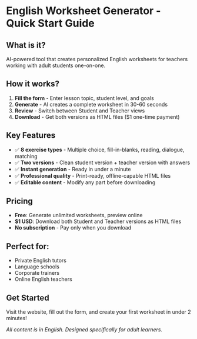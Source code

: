 
# English Worksheet Generator - Quick Start Guide

## What is it?
AI-powered tool that creates personalized English worksheets for teachers working with adult students one-on-one.

## How it works?
1. **Fill the form** - Enter lesson topic, student level, and goals
2. **Generate** - AI creates a complete worksheet in 30-60 seconds
3. **Review** - Switch between Student and Teacher views
4. **Download** - Get both versions as HTML files ($1 one-time payment)

## Key Features
- ✅ **8 exercise types** - Multiple choice, fill-in-blanks, reading, dialogue, matching
- ✅ **Two versions** - Clean student version + teacher version with answers
- ✅ **Instant generation** - Ready in under a minute
- ✅ **Professional quality** - Print-ready, offline-capable HTML files
- ✅ **Editable content** - Modify any part before downloading

## Pricing
- **Free**: Generate unlimited worksheets, preview online
- **$1 USD**: Download both Student and Teacher versions as HTML files
- **No subscription** - Pay only when you download

## Perfect for:
- Private English tutors
- Language schools
- Corporate trainers
- Online English teachers

## Get Started
Visit the website, fill out the form, and create your first worksheet in under 2 minutes!

*All content is in English. Designed specifically for adult learners.*
